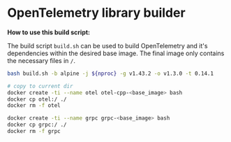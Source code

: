 # OpenTelemetry library builder

**How to use this build script:**

The build script `build.sh` can be used to build OpenTelemetry and
it's dependencies within the desired base image.
The final image only contains the necessary files in `/`.

```sh
bash build.sh -b alpine -j ${nproc} -g v1.43.2 -o v1.3.0 -t 0.14.1

# copy to current dir
docker create -ti --name otel otel-cpp-<base_image> bash
docker cp otel:/ ./
docker rm -f otel

docker create -ti --name grpc grpc-<base_image> bash
docker cp grpc:/ ./
docker rm -f grpc
```
